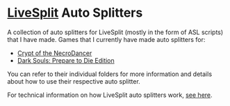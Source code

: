 # [LiveSplit](http://livesplit.org/) Auto Splitters

A collection of auto splitters for LiveSplit (mostly in the form of ASL scripts) that I have made. Games that I currently have made auto splitters for:

* [Crypt of the NecroDancer](/NecroDancerASL)
* [Dark Souls: Prepare to Die Edition](/DarkSoulsASL)

You can refer to their individual folders for more information and details about how to use their respective auto splitter. 

For technical information on how LiveSplit auto splitters work, [see here](https://github.com/LiveSplit/LiveSplit/blob/master/Documentation/Auto-Splitters.md).
